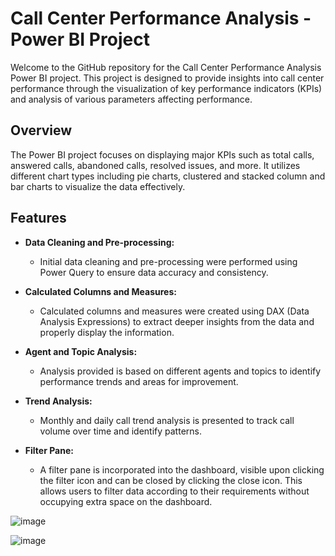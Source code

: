 # Call Center Performance Analysis - Power BI Project

Welcome to the GitHub repository for the Call Center Performance Analysis Power BI project. This project is designed to provide insights into call center performance through the visualization of key performance indicators (KPIs) and analysis of various parameters affecting performance.

## Overview

The Power BI project focuses on displaying major KPIs such as total calls, answered calls, abandoned calls, resolved issues, and more. It utilizes different chart types including pie charts, clustered and stacked column and bar charts to visualize the data effectively.

## Features

- **Data Cleaning and Pre-processing:**
  - Initial data cleaning and pre-processing were performed using Power Query to ensure data accuracy and consistency.

- **Calculated Columns and Measures:**
  - Calculated columns and measures were created using DAX (Data Analysis Expressions) to extract deeper insights from the data and properly display the information.

- **Agent and Topic Analysis:**
  - Analysis provided is based on different agents and topics to identify performance trends and areas for improvement.

- **Trend Analysis:**
  - Monthly and daily call trend analysis is presented to track call volume over time and identify patterns.

- **Filter Pane:**
  - A filter pane is incorporated into the dashboard, visible upon clicking the filter icon and can be closed by clicking the close icon. This allows users to filter data according to their requirements without occupying extra space on the dashboard.

![image](https://github.com/MuskanKhandelia/Customer_Satisfaction_Analysis/assets/65664089/ea4a886f-c5d1-4573-97eb-7ca8e0c3c0d8)

![image](https://github.com/MuskanKhandelia/Call_Center_Performance_Analysis/assets/65664089/6c91ef82-45ea-4352-8ce9-849579358007)

